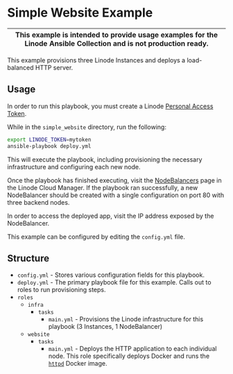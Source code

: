 # Simple Website Example

| This example is intended to provide usage examples for the Linode Ansible Collection and is **not** production ready. |
|-----------------------------------------------------------------------------------------------------------------------|

This example provisions three Linode Instances and deploys a load-balanced HTTP server.

## Usage

In order to run this playbook, you must create a Linode [Personal Access Token](https://www.linode.com/docs/guides/getting-started-with-the-linode-api/#get-an-access-token).

While in the `simple_website` directory, run the following:

```bash
export LINODE_TOKEN=mytoken
ansible-playbook deploy.yml
```

This will execute the playbook, including provisioning the necessary infrastructure and configuring each new node.


Once the playbook has finished executing, visit the [NodeBalancers](https://cloud.linode.com/nodebalancers) page in the Linode Cloud Manager. If the playbook ran successfully, a new NodeBalancer should be created with a single configuration on port 80 with three backend nodes.

In order to access the deployed app, visit the IP address exposed by the NodeBalancer.

This example can be configured by editing the `config.yml` file. 

## Structure

- `config.yml` - Stores various configuration fields for this playbook.
- `deploy.yml` - The primary playbook file for this example. Calls out to roles to run provisioning steps.
- `roles`
  - `infra`
    - `tasks`
      - `main.yml` - Provisions the Linode infrastructure for this playbook (3 Instances, 1 NodeBalancer)
  - `website`
    - `tasks`
      - `main.yml` - Deploys the HTTP application to each individual node. This role specifically deploys Docker and runs the [`httpd`](https://hub.docker.com/_/httpd) Docker image.